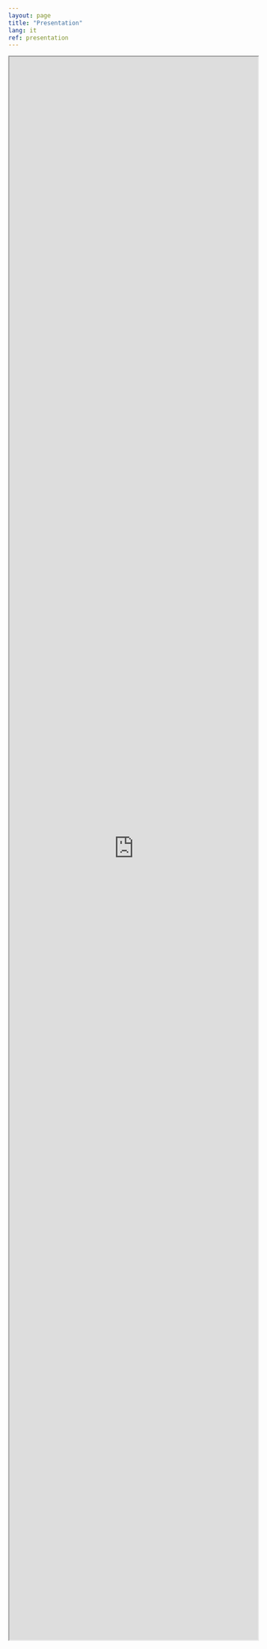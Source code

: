 ```yaml
---
layout: page
title: "Presentation"
lang: it
ref: presentation
---
```


<iframe src="https://static.kjuicer.com/KJ-it/" style="width: 100%; height: 80vh"></iframe>
